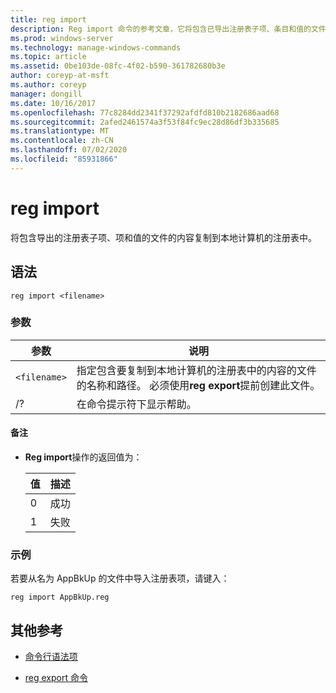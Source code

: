 ```yaml
---
title: reg import
description: Reg import 命令的参考文章，它将包含已导出注册表子项、条目和值的文件的内容复制到本地计算机的注册表中。
ms.prod: windows-server
ms.technology: manage-windows-commands
ms.topic: article
ms.assetid: 0be103de-08fc-4f02-b590-361782680b3e
author: coreyp-at-msft
ms.author: coreyp
manager: dongill
ms.date: 10/16/2017
ms.openlocfilehash: 77c8284dd2341f37292afdfd810b2182686aad68
ms.sourcegitcommit: 2afed2461574a3f53f84fc9ec28d86df3b335685
ms.translationtype: MT
ms.contentlocale: zh-CN
ms.lasthandoff: 07/02/2020
ms.locfileid: "85931866"
---
```

# <a name="reg-import"></a>reg import

将包含导出的注册表子项、项和值的文件的内容复制到本地计算机的注册表中。

## <a name="syntax"></a>语法

```
reg import <filename>
```

### <a name="parameters"></a>参数

| 参数 | 说明 |
|--|--|
| `<filename>` | 指定包含要复制到本地计算机的注册表中的内容的文件的名称和路径。 必须使用**reg export**提前创建此文件。 |
| /? | 在命令提示符下显示帮助。 |

#### <a name="remarks"></a>备注

- **Reg import**操作的返回值为：

    | 值 | 描述 |
    |--|--|
    | 0 | 成功 |
    | 1 | 失败 |

### <a name="examples"></a>示例

若要从名为 AppBkUp 的文件中导入注册表项，请键入：

```
reg import AppBkUp.reg
```

## <a name="additional-references"></a>其他参考

- [命令行语法项](command-line-syntax-key.md)

- [reg export 命令](reg-export.md)
